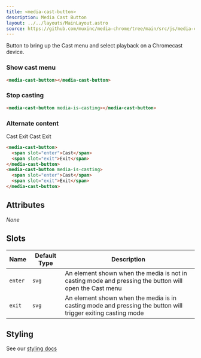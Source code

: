 ```yaml
---
title: <media-cast-button>
description: Media Cast Button
layout: ../../layouts/MainLayout.astro
source: https://github.com/muxinc/media-chrome/tree/main/src/js/media-cast-button.js
---
```


Button to bring up the Cast menu and select playback on a Chromecast device.

<h3>Show cast menu</h3>

<media-cast-button></media-cast-button>

```html
<media-cast-button></media-cast-button>
```

<h3>Stop casting</h3>

<media-cast-button media-is-casting></media-cast-button>

```html
<media-cast-button media-is-casting></media-cast-button>
```

<h3>Alternate content</h3>

<media-cast-button>
  <span slot="enter">Cast</span>
  <span slot="exit">Exit</span>
</media-cast-button>
<media-cast-button media-is-casting>
  <span slot="enter">Cast</span>
  <span slot="exit">Exit</span>
</media-cast-button>

```html
<media-cast-button>
  <span slot="enter">Cast</span>
  <span slot="exit">Exit</span>
</media-cast-button>
<media-cast-button media-is-casting>
  <span slot="enter">Cast</span>
  <span slot="exit">Exit</span>
</media-cast-button>
```


## Attributes

_None_

## Slots

| Name    | Default Type | Description                                                                                                  |
| ------- | ------------ | ------------------------------------------------------------------------------------------------------------ |
| `enter` | `svg`        | An element shown when the media is not in casting mode and pressing the button will open the Cast menu       |
| `exit`  | `svg`        | An element shown when the media is in casting mode and pressing the button will trigger exiting casting mode |


## Styling

See our [styling docs](./styling#Buttons)
